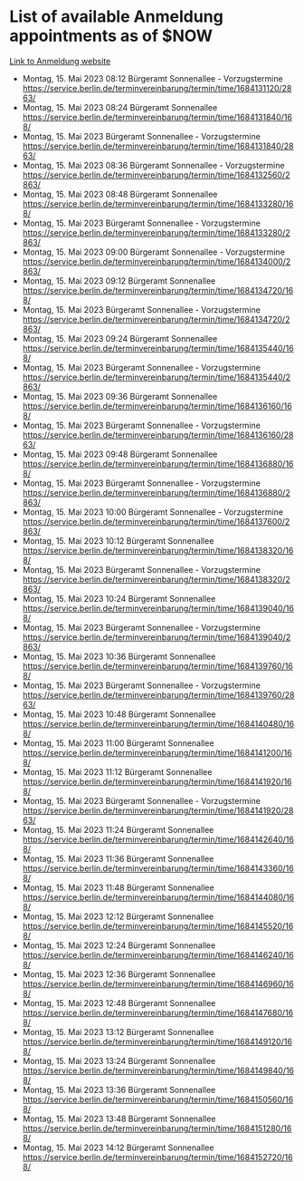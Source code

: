 # List of available Anmeldung appointments as of $NOW
[Link to Anmeldung website](https://service.berlin.de/terminvereinbarung/termin/tag.php?termin=1&anliegen[]=120686&dienstleisterlist=122210,122217,327316,122219,327312,122227,327314,122231,327346,122243,327348,122254,122252,329742,122260,329745,122262,329748,122271,327278,122273,327274,122277,327276,330436,122280,327294,122282,327290,122284,327292,122291,327270,122285,327266,122286,327264,122296,327268,150230,329760,122297,327286,122294,327284,122312,329763,122314,329775,122304,327330,122311,327334,122309,327332,317869,122281,327352,122279,329772,122283,122276,327324,122274,327326,122267,329766,122246,327318,122251,327320,122257,327322,122208,327298,122226,327300&herkunft=http%3A%2F%2Fservice.berlin.de%2Fdienstleistung%2F120686%2F)
- Montag, 15. Mai 2023 08:12 Bürgeramt Sonnenallee - Vorzugstermine https://service.berlin.de/terminvereinbarung/termin/time/1684131120/2863/
- Montag, 15. Mai 2023 08:24 Bürgeramt Sonnenallee https://service.berlin.de/terminvereinbarung/termin/time/1684131840/168/
- Montag, 15. Mai 2023  Bürgeramt Sonnenallee - Vorzugstermine https://service.berlin.de/terminvereinbarung/termin/time/1684131840/2863/
- Montag, 15. Mai 2023 08:36 Bürgeramt Sonnenallee - Vorzugstermine https://service.berlin.de/terminvereinbarung/termin/time/1684132560/2863/
- Montag, 15. Mai 2023 08:48 Bürgeramt Sonnenallee https://service.berlin.de/terminvereinbarung/termin/time/1684133280/168/
- Montag, 15. Mai 2023  Bürgeramt Sonnenallee - Vorzugstermine https://service.berlin.de/terminvereinbarung/termin/time/1684133280/2863/
- Montag, 15. Mai 2023 09:00 Bürgeramt Sonnenallee - Vorzugstermine https://service.berlin.de/terminvereinbarung/termin/time/1684134000/2863/
- Montag, 15. Mai 2023 09:12 Bürgeramt Sonnenallee https://service.berlin.de/terminvereinbarung/termin/time/1684134720/168/
- Montag, 15. Mai 2023  Bürgeramt Sonnenallee - Vorzugstermine https://service.berlin.de/terminvereinbarung/termin/time/1684134720/2863/
- Montag, 15. Mai 2023 09:24 Bürgeramt Sonnenallee https://service.berlin.de/terminvereinbarung/termin/time/1684135440/168/
- Montag, 15. Mai 2023  Bürgeramt Sonnenallee - Vorzugstermine https://service.berlin.de/terminvereinbarung/termin/time/1684135440/2863/
- Montag, 15. Mai 2023 09:36 Bürgeramt Sonnenallee https://service.berlin.de/terminvereinbarung/termin/time/1684136160/168/
- Montag, 15. Mai 2023  Bürgeramt Sonnenallee - Vorzugstermine https://service.berlin.de/terminvereinbarung/termin/time/1684136160/2863/
- Montag, 15. Mai 2023 09:48 Bürgeramt Sonnenallee https://service.berlin.de/terminvereinbarung/termin/time/1684136880/168/
- Montag, 15. Mai 2023  Bürgeramt Sonnenallee - Vorzugstermine https://service.berlin.de/terminvereinbarung/termin/time/1684136880/2863/
- Montag, 15. Mai 2023 10:00 Bürgeramt Sonnenallee - Vorzugstermine https://service.berlin.de/terminvereinbarung/termin/time/1684137600/2863/
- Montag, 15. Mai 2023 10:12 Bürgeramt Sonnenallee https://service.berlin.de/terminvereinbarung/termin/time/1684138320/168/
- Montag, 15. Mai 2023  Bürgeramt Sonnenallee - Vorzugstermine https://service.berlin.de/terminvereinbarung/termin/time/1684138320/2863/
- Montag, 15. Mai 2023 10:24 Bürgeramt Sonnenallee https://service.berlin.de/terminvereinbarung/termin/time/1684139040/168/
- Montag, 15. Mai 2023  Bürgeramt Sonnenallee - Vorzugstermine https://service.berlin.de/terminvereinbarung/termin/time/1684139040/2863/
- Montag, 15. Mai 2023 10:36 Bürgeramt Sonnenallee https://service.berlin.de/terminvereinbarung/termin/time/1684139760/168/
- Montag, 15. Mai 2023  Bürgeramt Sonnenallee - Vorzugstermine https://service.berlin.de/terminvereinbarung/termin/time/1684139760/2863/
- Montag, 15. Mai 2023 10:48 Bürgeramt Sonnenallee https://service.berlin.de/terminvereinbarung/termin/time/1684140480/168/
- Montag, 15. Mai 2023 11:00 Bürgeramt Sonnenallee https://service.berlin.de/terminvereinbarung/termin/time/1684141200/168/
- Montag, 15. Mai 2023 11:12 Bürgeramt Sonnenallee https://service.berlin.de/terminvereinbarung/termin/time/1684141920/168/
- Montag, 15. Mai 2023  Bürgeramt Sonnenallee - Vorzugstermine https://service.berlin.de/terminvereinbarung/termin/time/1684141920/2863/
- Montag, 15. Mai 2023 11:24 Bürgeramt Sonnenallee https://service.berlin.de/terminvereinbarung/termin/time/1684142640/168/
- Montag, 15. Mai 2023 11:36 Bürgeramt Sonnenallee https://service.berlin.de/terminvereinbarung/termin/time/1684143360/168/
- Montag, 15. Mai 2023 11:48 Bürgeramt Sonnenallee https://service.berlin.de/terminvereinbarung/termin/time/1684144080/168/
- Montag, 15. Mai 2023 12:12 Bürgeramt Sonnenallee https://service.berlin.de/terminvereinbarung/termin/time/1684145520/168/
- Montag, 15. Mai 2023 12:24 Bürgeramt Sonnenallee https://service.berlin.de/terminvereinbarung/termin/time/1684146240/168/
- Montag, 15. Mai 2023 12:36 Bürgeramt Sonnenallee https://service.berlin.de/terminvereinbarung/termin/time/1684146960/168/
- Montag, 15. Mai 2023 12:48 Bürgeramt Sonnenallee https://service.berlin.de/terminvereinbarung/termin/time/1684147680/168/
- Montag, 15. Mai 2023 13:12 Bürgeramt Sonnenallee https://service.berlin.de/terminvereinbarung/termin/time/1684149120/168/
- Montag, 15. Mai 2023 13:24 Bürgeramt Sonnenallee https://service.berlin.de/terminvereinbarung/termin/time/1684149840/168/
- Montag, 15. Mai 2023 13:36 Bürgeramt Sonnenallee https://service.berlin.de/terminvereinbarung/termin/time/1684150560/168/
- Montag, 15. Mai 2023 13:48 Bürgeramt Sonnenallee https://service.berlin.de/terminvereinbarung/termin/time/1684151280/168/
- Montag, 15. Mai 2023 14:12 Bürgeramt Sonnenallee https://service.berlin.de/terminvereinbarung/termin/time/1684152720/168/
